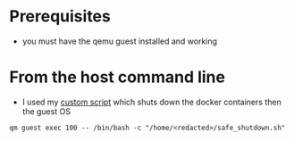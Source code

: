 # Prerequisites

- you must have the qemu guest installed and working

# From the host command line
- I used my [custom script](https://github.com/designworld-ca/Proxmox/blob/a6bb9097c43c580be0d67adedf5baca72d8867ba/shutdown_script.sh) which shuts down the docker containers then the guest OS
```
qm guest exec 100 -- /bin/bash -c "/home/<redacted>/safe_shutdown.sh"
```
